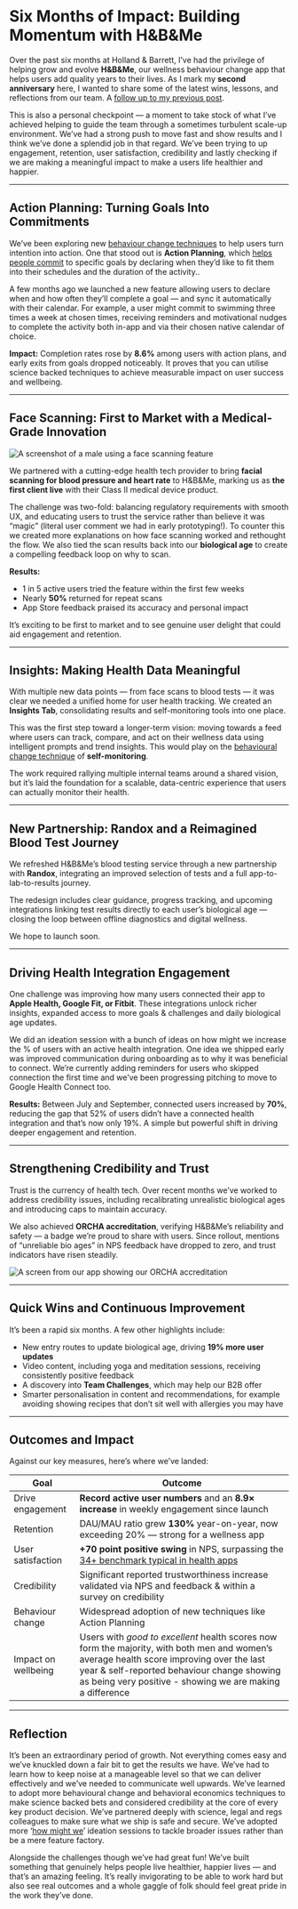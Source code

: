 # Six Months of Impact: Building Momentum with H&B&Me

Over the past six months at Holland & Barrett, I’ve had the privilege of helping grow and evolve **H&B&Me**, our wellness behaviour change app that helps users add quality years to their lives. As I mark my **second anniversary** here, I wanted to share some of the latest wins, lessons, and reflections from our team. A [follow up to my previous post](https://colinpattinson.github.io/hbme-wins/). 

This is also a personal checkpoint — a moment to take stock of what I’ve achieved helping to guide the team through a sometimes turbulent scale-up environment. We’ve had a strong push to move fast and show results and I think we’ve done a splendid job in that regard. We’ve been trying to up engagement, retention, user satisfaction, credibility and lastly checking if we are making a meaningful impact to make a users life healthier and happier. 

---

## Action Planning: Turning Goals Into Commitments

We’ve been exploring new [behaviour change techniques](https://pubmed.ncbi.nlm.nih.gov/35995541/) to help users turn intention into action. One that stood out is **Action Planning**, which [helps people commit](https://www.behavioraleconomics.com/resources/mini-encyclopedia-of-be/commitment/) to specific goals by declaring when they’d like to fit them into their schedules and the duration of the activity..

A few months ago we launched a new feature allowing users to declare when and how often they’ll complete a goal — and sync it automatically with their calendar. For example, a user might commit to swimming three times a week at chosen times, receiving reminders and motivational nudges to complete the activity both in-app and via their chosen native calendar of choice.

**Impact:** Completion rates rose by **8.6%** among users with action plans, and early exits from goals dropped noticeably. It proves that you can utilise science backed techniques to achieve measurable impact on user success and wellbeing.

---

## Face Scanning: First to Market with a Medical-Grade Innovation

![A screenshot of a male using a face scanning feature](https://github.com/ColinPattinson/colinpattinson.github.io/blob/master/assets/img/facescanning.png?raw=true)

We partnered with a cutting-edge health tech provider to bring **facial scanning for blood pressure and heart rate** to H&B&Me, marking us as **the first client live** with their Class II medical device product.

The challenge was two-fold: balancing regulatory requirements with smooth UX, and educating users to trust the service rather than believe it was “magic” (literal user comment we had in early prototyping!). To counter this we created more explanations on how face scanning worked and rethought the flow. We also tied the scan results back into our **biological age** to create a compelling feedback loop on why to scan.

**Results:**
- 1 in 5 active users tried the feature within the first few weeks
- Nearly **50%** returned for repeat scans  
- App Store feedback praised its accuracy and personal impact

It’s exciting to be first to market and to see genuine user delight that could aid engagement and retention. 

---

## Insights: Making Health Data Meaningful

With multiple new data points — from face scans to blood tests — it was clear we needed a unified home for user health tracking. We created an **Insights Tab**, consolidating results and self-monitoring tools into one place.

This was the first step toward a longer-term vision: moving towards a feed where users can track, compare, and act on their wellness data using intelligent prompts and trend insights. This would play on the [behavioural change technique](https://www.sciencedirect.com/topics/psychology/self-monitoring) of **self-monitoring**.

The work required rallying multiple internal teams around a shared vision, but it’s laid the foundation for a scalable, data-centric experience that users can actually monitor their health.

---

## New Partnership: Randox and a Reimagined Blood Test Journey

We refreshed H&B&Me’s blood testing service through a new partnership with **Randox**, integrating an improved selection of tests and a full app-to-lab-to-results journey.  

The redesign includes clear guidance, progress tracking, and upcoming integrations linking test results directly to each user’s biological age — closing the loop between offline diagnostics and digital wellness.

We hope to launch soon.

---

## Driving Health Integration Engagement

One challenge was improving how many users connected their app to **Apple Health, Google Fit, or Fitbit**. These integrations unlock richer insights, expanded access to more goals & challenges and daily biological age updates.  

We did an ideation session with a bunch of ideas on how might we increase the % of users with an active health integration. One idea we shipped early was improved communication during onboarding as to why it was beneficial to connect. We’re currently adding reminders for users who skipped connection the first time and we’ve been progressing pitching to move to Google Health Connect too.

**Results:** Between July and September, connected users increased by **70%**, reducing the gap that 52% of users didn’t have a connected health integration and that’s now only 19%. A simple but powerful shift in driving deeper engagement and retention.

---

## Strengthening Credibility and Trust

Trust is the currency of health tech. Over recent months we’ve worked to address credibility issues, including recalibrating unrealistic biological ages and introducing caps to maintain accuracy.

We also achieved **ORCHA accreditation**, verifying H&B&Me’s reliability and safety — a badge we’re proud to share with users. Since rollout, mentions of “unreliable bio ages” in NPS feedback have dropped to zero, and trust indicators have risen steadily.

![A screen from our app showing our ORCHA accreditation](https://github.com/ColinPattinson/colinpattinson.github.io/blob/master/assets/img/orcha.png?raw=true)

---

## Quick Wins and Continuous Improvement

It’s been a rapid six months. A few other highlights include:
- New entry routes to update biological age, driving **19% more user updates**  
- Video content, including yoga and meditation sessions, receiving consistently positive feedback  
- A discovery into **Team Challenges**, which may help our B2B offer  
- Smarter personalisation in content and recommendations, for example avoiding showing recipes that don’t sit well with allergies you may have

---

## Outcomes and Impact

Against our key measures, here’s where we’ve landed:

| Goal | Outcome |
|------|----------|
| Drive engagement | **Record active user numbers** and an **8.9× increase** in weekly engagement since launch |
| Retention | DAU/MAU ratio grew **130%** year-on-year, now exceeding 20% — strong for a wellness app |
| User satisfaction | **+70 point positive swing** in NPS, surpassing the [34+ benchmark typical in health apps](https://www.retently.com/blog/good-net-promoter-score/) |
| Credibility | Significant reported trustworthiness increase validated via NPS and feedback & within a survey on credibility |
| Behaviour change | Widespread adoption of new techniques like Action Planning |
| Impact on wellbeing | Users with *good to excellent* health scores now form the majority, with both men and women’s average health score improving over the last year & self-reported behaviour change showing as being very positive - showing we are making a difference |

---

## Reflection

It’s been an extraordinary period of growth. Not everything comes easy and we’ve knuckled down a fair bit to get the results we have. We’ve had to learn how to keep noise at a manageable level so that we can deliver effectively and we’ve needed to communicate well upwards. We’ve learned to adopt more behavioural change and behavioral economics techniques to make science backed bets and considered credibility at the core of every key product decision. We’ve partnered deeply with science, legal and regs colleagues to make sure what we ship is safe and secure. We’ve adopted more ‘[how might we](https://makeiterate.com/how-to-run-how-might-we-workshops-a-quick-guide/)’ ideation sessions to tackle broader issues rather than be a mere feature factory. 

Alongside the challenges though we’ve had great fun! We’ve built something that genuinely helps people live healthier, happier lives — and that’s an amazing feeling. It’s really invigorating to be able to work hard but also see real outcomes and a whole gaggle of folk should feel great pride in the work they’ve done.
